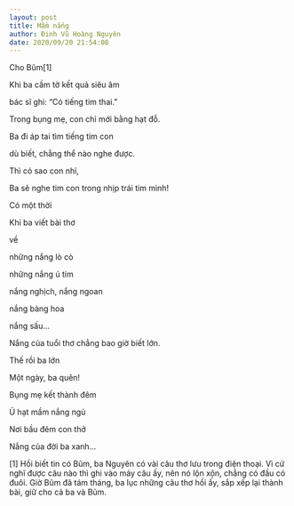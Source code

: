 ```yaml
---
layout: post
title: Mầm nắng
author: Đinh Vũ Hoàng Nguyên
date: 2020/09/20 21:54:08
---
```


Cho Bũm[1]

Khi ba cầm tờ kết quả siêu âm

bác sĩ ghi: “Có tiếng tim thai.”

Trong bụng mẹ, con chỉ mới bằng hạt đỗ.

Ba đi áp tai tìm tiếng tim con

dù biết, chẳng thể nào nghe được.

Thì có sao con nhỉ,

Ba sẽ nghe tim con trong nhịp trái tim mình!

Có một thời

Khi ba viết bài thơ

về

những nắng lò cò

những nắng ú tim

nắng nghịch, nắng ngoan

nắng bàng hoa

nắng sấu...

Nắng của tuổi thơ chẳng bao giờ biết lớn.

Thế rồi ba lớn

Một ngày, ba quên!

Bụng mẹ kết thành đêm

Ủ hạt mầm nắng ngủ

Nơi bầu đêm con thở

Nắng của đời ba xanh…

[1] Hồi biết tin có Bũm, ba Nguyên có vài câu thơ lưu trong điện thoại. Vì cứ nghĩ được câu nào thì ghi vào máy câu ấy, nên nó lộn xộn, chẳng có đầu có đuôi. Giờ Bũm đã tám tháng, ba lục những câu thơ hồi ấy, sắp xếp lại thành bài, giữ cho cả ba và Bũm.

